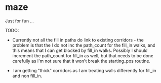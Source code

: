 maze
====

Just for fun ...

TODO:

* Currently not all the fill in paths do link to existing corridors - the problem is that the I do not inc the
  path_count for the fill_in walks, and this means that I can get blocked by fill_in walks.
  Possibly I should increment the path_count for fill_in as well, but that needs to be done carefully as I'm not
  sure that it won't break the starting_pos routine.

* I am getting "thick" corridors as I am treating walls differently for fill_in and non fill_in.
